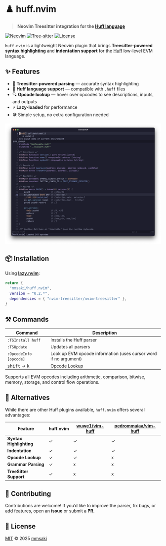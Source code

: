 # ♟️ huff.nvim

> **Neovim Treesitter integration for the [Huff language](https://docs.huff.sh/)**

[![Neovim](https://img.shields.io/badge/Neovim-0.9+-57A143?style=flat\&logo=neovim)](https://neovim.io)
[![Tree-sitter](https://img.shields.io/badge/Tree--sitter-Supported-blue?style=flat)](https://tree-sitter.github.io/tree-sitter/)
[![License](https://img.shields.io/github/license/mmsaki/huff.nvim?color=blue)](LICENSE)

`huff.nvim` is a lightweight Neovim plugin that brings **Treesitter-powered syntax highlighting** and **indentation support** for the [Huff](https://docs.huff.sh/) low-level EVM language.

## ✨ Features

* 🧩 **Treesitter-powered parsing** — accurate syntax highlighting
* 📜 **Huff language support** — compatible with `.huff` files
* 🔍 **Opcode lookup** — hover over opcodes to see descriptions, inputs, and outputs
* ⚡ **Lazy-loaded** for performance
* 🛠️ Simple setup, no extra configuration needed

![screenshot](./img/screenshot.png)

## 📦 Installation

Using **[lazy.nvim](https://github.com/folke/lazy.nvim)**:

```lua
return {
  "mmsaki/huff.nvim",
  version = "0.2.*",
  dependencies = { "nvim-treesitter/nvim-treesitter" },
}
```

## ⚒️ Commands

| Command           | Description              |
| ----------------- | ------------------------ |
| `:TSInstall huff` | Installs the Huff parser |
| `:TSUpdate`       | Updates all parsers      |
| `:OpcodeInfo [opcode]` | Look up EVM opcode information (uses cursor word if no argument) |
| <kbd>shift</kbd> → <kbd>k</kbd> | Opcode Lookup |

Supports all EVM opcodes including arithmetic, comparison, bitwise, memory, storage, and control flow operations.

## 🔄 Alternatives

While there are other Huff plugins available, `huff.nvim` offers several advantages:

| Feature | huff.nvim | [wuwe1/vim-huff](https://github.com/wuwe1/vim-huff) | [pedrommaiaa/vim-huff](https://github.com/pedrommaiaa/vim-huff) |
| --- | --- | --- | --- |
| **Syntax Highlighting** | ✓ | ✓ | ✓ |
| **Indentation** | ✓ | ✓ | ✓ |
| **Opcode Lookup** | ✓ | ✓ | x |
| **Grammar Parsing** | ✓ | x | x |
| **TreeSitter Support** | ✓ | x | x |

## 🤝 Contributing

Contributions are welcome!
If you’d like to improve the parser, fix bugs, or add features, open an **issue** or submit a **PR**.

## 📜 License

[MIT](LICENSE) © 2025 [mmsaki](https://github.com/mmsaki)
